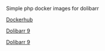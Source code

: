 Simple php docker images for dolibarr

[Dockerhub](https://hub.docker.com/r/inglebard/dolibarr_ready)

[Dolibarr 9](https://github.com/Inglebard/docker_dolibarr_ready/tree/9)

[Dolibarr 9](https://github.com/Inglebard/docker_dolibarr_ready/tree/13)
